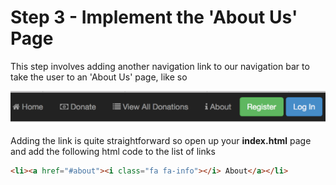 
# Step 3 - Implement the 'About Us' Page

This step involves adding another navigation link to our navigation bar to take the user to an 'About Us' page, like so

![](../images/navbar.lab1.v2.png)

Adding the link is quite straightforward so open up your **index.html** page and add the following html code to the list of links

```HTML
<li><a href="#about"><i class="fa fa-info"></i> About</a></li>

```

